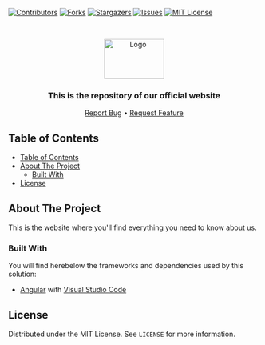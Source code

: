 <!-- 
	Huge thank you to this repository for their amazing README template!
	https://github.com/othneildrew/Best-README-Template/blob/master/README.md
-->

<!-- PROJECT SHIELDS -->
[![Contributors][contributors-shield]][contributors-url]
[![Forks][forks-shield]][forks-url]
[![Stargazers][stars-shield]][stars-url]
[![Issues][issues-shield]][issues-url]
[![MIT License][license-shield]][license-url]



<!-- PROJECT LOGO -->
<br />
<p align="center">
  <a href="https://github.com/wearespacey/orgwebsite">
    <img src="https://nsa40.casimages.com/img/2019/08/11/190811015143756586.jpg" alt="Logo" width="120" height="80">
  </a>

  <h3 align="center">This is the repository of our official website</h3>

  <p align="center">
    <a href="https://github.com/wearespacey/orgwebsite/issues">Report Bug</a>
    •
    <a href="https://github.com/wearespacey/orgwebsite/issues">Request Feature</a>
  </p>
</p>



<!-- TABLE OF CONTENTS -->
## Table of Contents

- [Table of Contents](#table-of-contents)
- [About The Project](#about-the-project)
  - [Built With](#built-with)
- [License](#license)


<!-- ABOUT THE PROJECT -->
## About The Project
This is the website where you'll find everything you need to know about us.

### Built With
You will find herebelow the frameworks and dependencies used by this solution:
* [Angular](https://angular.io/) with [Visual Studio Code](https://code.visualstudio.com/)

<!-- LICENSE -->
## License

Distributed under the MIT License. See `LICENSE` for more information.

<!-- MARKDOWN LINKS & IMAGES -->
<!-- https://www.markdownguide.org/basic-syntax/#reference-style-links -->
[contributors-shield]: https://img.shields.io/github/contributors/wearespacey/orgwebsite?style=flat-square
[contributors-url]: https://github.com/wearespacey/orgwebsite/graphs/contributors
[forks-shield]: https://img.shields.io/github/forks/wearespacey/orgwebsite?style=flat-square
[forks-url]: https://github.com/wearespacey/orgwebsite/network/members
[stars-shield]: https://img.shields.io/github/stars/wearespacey/orgwebsite?style=flat-square
[stars-url]: https://github.com/wearespacey/orgwebsite/stargazers
[issues-shield]: https://img.shields.io/github/issues/wearespacey/orgwebsite?style=flat-square
[issues-url]: https://github.com/wearespacey/orgwebsite/issues
[license-shield]: https://img.shields.io/github/license/wearespacey/orgwebsite?style=flat-square
[license-url]: https://github.com/wearespacey/orgwebsite/blob/master/LICENSE
